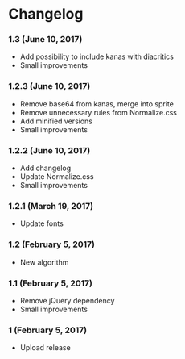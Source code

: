 # Changelog

### 1.3 (June 10, 2017)

* Add possibility to include kanas with diacritics
* Small improvements

### 1.2.3 (June 10, 2017)

* Remove base64 from kanas, merge into sprite
* Remove unnecessary rules from Normalize.css
* Add minified versions
* Small improvements

### 1.2.2 (June 10, 2017)

* Add changelog
* Update Normalize.css
* Small improvements

### 1.2.1 (March 19, 2017)

* Update fonts

### 1.2 (February 5, 2017)

* New algorithm

### 1.1 (February 5, 2017)

* Remove jQuery dependency
* Small improvements

### 1 (February 5, 2017)

* Upload release